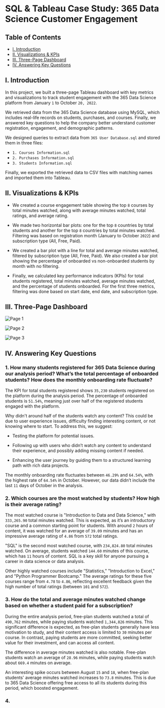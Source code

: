 # SQL & Tableau Case Study: 365 Data Science Customer Engagement


## Table of Contents
- [I. Introduction](#I.-Introduction)
- [II. Visualizations & KPIs](#II.-Visualizations-&-KPIs)
- [III. Three-Page Dashboard](#III.-Three-Page-Dashboard)
- [IV. Answering Key Questions](#IV.-Answering-Key-Questions)


## I. Introduction

In this project, we built a three-page Tableau dashboard with key metrics and visualizations to track student engagement with the 365 Data Science platform from January `1` to October `20, 2022`.

We retrieved data from the 365 Data Science database using MySQL, which includes real-life records on students, purchases, and courses. Finally, we answered key questions to help the company better understand customer registration, engagement, and demographic patterns.

We designed queries to extract data from `365 User Database.sql` and stored them in three files:

- `1. Courses Information.sql`
- `2. Purchases Information.sql`
- `3. Students Information.sql`

Finally, we exported the retrieved data to CSV files with matching names and imported them into Tableau.


## II. Visualizations & KPIs

- We created a course engagement table showing the top `8` courses by total minutes watched, along with average minutes watched, total ratings, and average rating.

- We made two horizontal bar plots: one for the top `8` countries by total students and another for the top `8` countries by total minutes watched. Filtering was based on registration month (January to October `2022`) and subscription type (All, Free, Paid).

- We created a bar plot with a line for total and average minutes watched, filtered by subscription type (All, Free, Paid). We also created a bar plot showing the percentage of onboarded vs non-onboarded students by month with no filtering.

- Finally, we calculated key performance indicators (KPIs) for total students registered, total minutes watched, average minutes watched, and the percentage of students onboarded. For the first three metrics, filtering was done based on start date, end date, and subscription type.


## III. Three-Page Dashboard

![Page 1](https://github.com/user-attachments/assets/94c29ddd-1918-4cdd-b789-688cbbd4fad2)

![Page 2](https://github.com/user-attachments/assets/256e6a2b-4534-4f7a-bdf3-87d94e38e86f)

![Page 3](https://github.com/user-attachments/assets/d42ce055-9cca-47ec-b634-672322caafd8)


## IV. Answering Key Questions


### 1. How many students registered for 365 Data Science during our analysis period? What’s the total percentage of onboarded students? How does the monthly onboarding rate fluctuate?

The KPI for total students registered shows `35,230` students registered on the platform during the analysis period. The percentage of onboarded students is `51.54%`, meaning just over half of the registered students engaged with the platform.

Why didn't around half of the students watch any content? This could be due to user experience issues, difficulty finding interesting content, or not knowing where to start. To address this, we suggest:

-	Testing the platform for potential issues.

-	Following up with users who didn’t watch any content to understand their experience, and possibly adding missing content if needed.

-	Enhancing the user journey by guiding them to a structured learning path with rich data projects.

The monthly onboarding rate fluctuates between `46.29%` and `64.54%`, with the highest rate of `64.54%` in October. However, our data didn’t include the last `11` days of October in the analysis.


### 2. Which courses are the most watched by students? How high is their average rating?

The most watched course is "Introduction to Data and Data Science," with `333,265.90` total minutes watched. This is expected, as it’s an introductory course and a common starting point for students. With around `2` hours of content, it was watched for an average of `39.09` minutes and has an impressive average rating of `4.86` from `572` total ratings.

"SQL" is the second most watched course, with `234,824.80` total minutes watched. On average, students watched `144.60` minutes of this course, which has `11` hours of content. SQL is a key skill for anyone pursuing a career in data science or data analysis.

Other highly watched courses include "Statistics," "Introduction to Excel," and "Python Programmer Bootcamp." The average ratings for these five courses range from `4.78` to `4.86`, reflecting excellent feedback given the high number of total ratings (between `101` and `572`).


### 3. How do the total and average minutes watched change based on whether a student paid for a subscription?

During the entire analysis period, free-plan students watched a total of `490,762` minutes, while paying students watched `1,344,826` minutes. This significant difference is expected, as free-plan students generally have less motivation to study, and their content access is limited to `30` minutes per course. In contrast, paying students are more committed, seeking better value for their investment, and can access all content.

The difference in average minutes watched is also notable. Free-plan students watch an average of `28.96` minutes, while paying students watch about `669.4` minutes on average.

An interesting spike occurs between August `15` and `18`, when free-plan students' average minutes watched increases to `73.8` minutes. This is due to 365 Data Science offering free access to all its students during this period, which boosted engagement.


### 4. 
